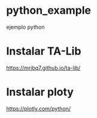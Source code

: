 # python_example

ejemplo python

# Instalar TA-Lib

https://mrjbq7.github.io/ta-lib/

# Instalar ploty

https://plotly.com/python/
